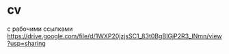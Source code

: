 # cv

с рабочими ссылками
https://drive.google.com/file/d/1WXP20jzjsSC1_83t0BgBIGjP2R3_INmn/view?usp=sharing
